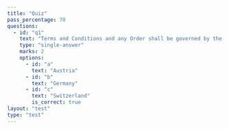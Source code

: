 ```yaml
---
title: "Quiz"
pass_percentage: 70
questions:
  - id: "q1"
    text: "Terms and Conditions and any Order shall be governed by the laws of: "
    type: "single-answer"
    marks: 2
    options:
      - id: "a"
        text: "Austria"
      - id: "b"
        text: "Germany"
      - id: "c"
        text: "Switzerland"
        is_correct: true
layout: "test"
type: "test"
---
```

